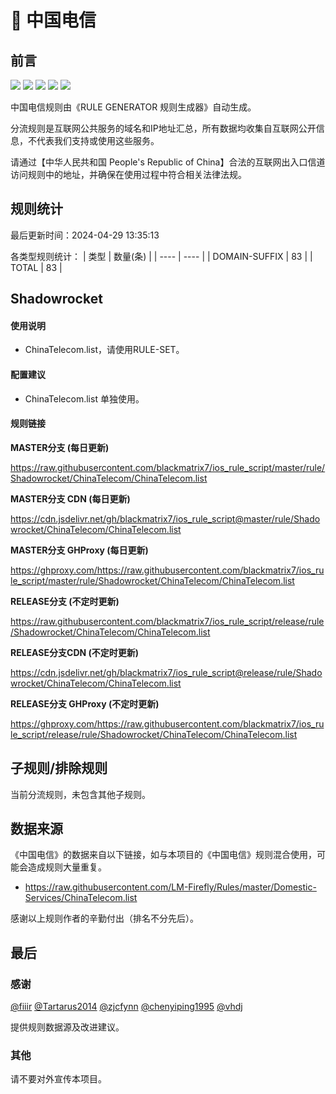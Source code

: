 # 🧸 中国电信

## 前言

![](https://shields.io/badge/-移除重复规则-ff69b4) ![](https://shields.io/badge/-DOMAIN与DOMAIN--SUFFIX合并-green) ![](https://shields.io/badge/-DOMAIN--SUFFIX间合并-critical) ![](https://shields.io/badge/-DOMAIN--SUFFIX与DOMAIN--KEYWORD合并-blue) ![](https://shields.io/badge/-IP--CIDR(6)合并-blueviolet) 

中国电信规则由《RULE GENERATOR 规则生成器》自动生成。

分流规则是互联网公共服务的域名和IP地址汇总，所有数据均收集自互联网公开信息，不代表我们支持或使用这些服务。

请通过【中华人民共和国 People's Republic of China】合法的互联网出入口信道访问规则中的地址，并确保在使用过程中符合相关法律法规。

## 规则统计

最后更新时间：2024-04-29 13:35:13

各类型规则统计：
| 类型 | 数量(条)  | 
| ---- | ----  |
| DOMAIN-SUFFIX | 83  | 
| TOTAL | 83  | 


## Shadowrocket 

#### 使用说明
- ChinaTelecom.list，请使用RULE-SET。

#### 配置建议
- ChinaTelecom.list 单独使用。

#### 规则链接
**MASTER分支 (每日更新)**

https://raw.githubusercontent.com/blackmatrix7/ios_rule_script/master/rule/Shadowrocket/ChinaTelecom/ChinaTelecom.list

**MASTER分支 CDN (每日更新)**

https://cdn.jsdelivr.net/gh/blackmatrix7/ios_rule_script@master/rule/Shadowrocket/ChinaTelecom/ChinaTelecom.list

**MASTER分支 GHProxy (每日更新)**

https://ghproxy.com/https://raw.githubusercontent.com/blackmatrix7/ios_rule_script/master/rule/Shadowrocket/ChinaTelecom/ChinaTelecom.list

**RELEASE分支 (不定时更新)**

https://raw.githubusercontent.com/blackmatrix7/ios_rule_script/release/rule/Shadowrocket/ChinaTelecom/ChinaTelecom.list

**RELEASE分支CDN (不定时更新)**

https://cdn.jsdelivr.net/gh/blackmatrix7/ios_rule_script@release/rule/Shadowrocket/ChinaTelecom/ChinaTelecom.list

**RELEASE分支 GHProxy (不定时更新)**

https://ghproxy.com/https://raw.githubusercontent.com/blackmatrix7/ios_rule_script/release/rule/Shadowrocket/ChinaTelecom/ChinaTelecom.list

## 子规则/排除规则


当前分流规则，未包含其他子规则。

## 数据来源

《中国电信》的数据来自以下链接，如与本项目的《中国电信》规则混合使用，可能会造成规则大量重复。

- https://raw.githubusercontent.com/LM-Firefly/Rules/master/Domestic-Services/ChinaTelecom.list


感谢以上规则作者的辛勤付出（排名不分先后）。

## 最后

### 感谢

[@fiiir](https://github.com/fiiir) [@Tartarus2014](https://github.com/Tartarus2014) [@zjcfynn](https://github.com/zjcfynn) [@chenyiping1995](https://github.com/chenyiping1995) [@vhdj](https://github.com/vhdj)

提供规则数据源及改进建议。

### 其他

请不要对外宣传本项目。
